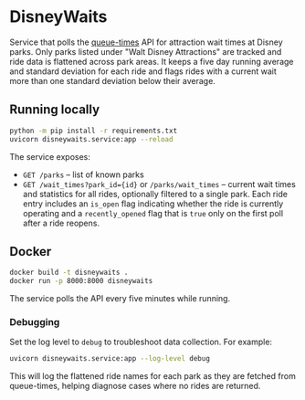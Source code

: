 # DisneyWaits

Service that polls the [queue-times](https://queue-times.com) API for
attraction wait times at Disney parks. Only parks listed under "Walt Disney
Attractions" are tracked and ride data is flattened across park areas.  It
keeps a five day running average and standard deviation for each ride and
flags rides with a current wait more than one standard deviation below their
average.

## Running locally

```bash
python -m pip install -r requirements.txt
uvicorn disneywaits.service:app --reload
```

The service exposes:

- `GET /parks` – list of known parks
- `GET /wait_times?park_id={id}` or `/parks/wait_times` – current wait times
  and statistics for all rides, optionally filtered to a single park. Each
  ride entry includes an `is_open` flag indicating whether the ride is
  currently operating and a `recently_opened` flag that is `true` only on the
  first poll after a ride reopens.

## Docker

```bash
docker build -t disneywaits .
docker run -p 8000:8000 disneywaits
```

The service polls the API every five minutes while running.

### Debugging

Set the log level to `debug` to troubleshoot data collection. For example:

```bash
uvicorn disneywaits.service:app --log-level debug
```
This will log the flattened ride names for each park as they are fetched from
queue-times, helping diagnose cases where no rides are returned.
